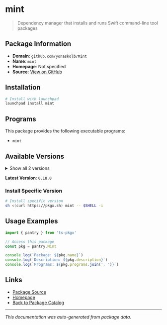 # mint

> Dependency manager that installs and runs Swift command-line tool packages

## Package Information

- **Domain**: `github.com/yonaskolb/Mint`
- **Name**: `mint`
- **Homepage**: Not specified
- **Source**: [View on GitHub](https://github.com/pkgxdev/pantry/tree/main/projects/github.com/yonaskolb/Mint/package.yml)

## Installation

```bash
# Install with launchpad
launchpad install mint
```

## Programs

This package provides the following executable programs:

- `mint`

## Available Versions

<details>
<summary>Show all 2 versions</summary>

- `0.18.0`, `0.17.5`

</details>

**Latest Version**: `0.18.0`

### Install Specific Version

```bash
# Install specific version
sh <(curl https://pkgx.sh) mint -- $SHELL -i
```

## Usage Examples

```typescript
import { pantry } from 'ts-pkgx'

// Access this package
const pkg = pantry.Mint

console.log(`Package: ${pkg.name}`)
console.log(`Description: ${pkg.description}`)
console.log(`Programs: ${pkg.programs.join(', ')}`)
```

## Links

- [Package Source](https://github.com/pkgxdev/pantry/tree/main/projects/github.com/yonaskolb/Mint/package.yml)
- [Homepage](#)
- [Back to Package Catalog](../../../package-catalog.md)

---

*This documentation was auto-generated from package data.*
